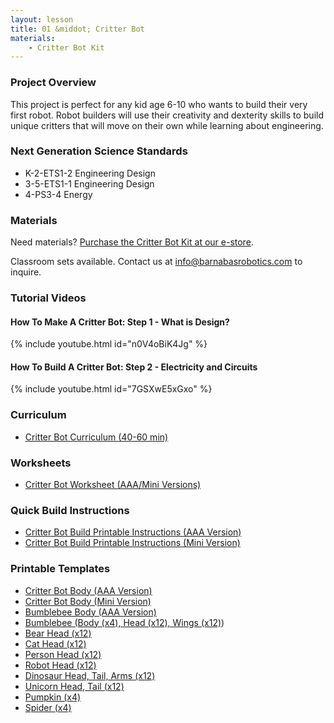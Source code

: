 ```yaml
---
layout: lesson
title: 01 &middot; Critter Bot
materials:
    - Critter Bot Kit
---
```

### Project Overview

This project is perfect for any kid age 6-10 who wants to build their very first robot. Robot builders will use their creativity and dexterity skills to build unique critters that will move on their own while learning about engineering.

### Next Generation Science Standards

- K-2-ETS1-2 Engineering Design
- 3-5-ETS1-1 Engineering Design
- 4-PS3-4 Energy

### Materials

Need materials?  [Purchase the Critter Bot Kit at our e-store](https://shop.barnabasrobotics.com/collections/kits-1/products/critter-bot-kit-8-pack).  

Classroom sets available.  Contact us at info@barnabasrobotics.com to inquire. 

### Tutorial Videos

#### How To Make A Critter Bot: Step 1 - What is Design?

{% include youtube.html id="n0V4oBiK4Jg" %}

#### How To Build A Critter Bot: Step 2 - Electricity and Circuits

{% include youtube.html id="7GSXwE5xGxo" %}

### Curriculum

- [Critter Bot ](https://www.barnabasrobotics.com/wp-content/uploads/2023/03/Critter-Bot-Curriculum-3.1.pdf)[Curriculum ](https://go.barnabasrobotics.com/critter-bot-curriculum)[(40-60 min)](https://www.barnabasrobotics.com/wp-content/uploads/2023/03/Critter-Bot-Curriculum-3.1.pdf) 

### Worksheets

- [Critter Bot Worksheet (AAA/Mini Versions)](https://go.barnabasrobotics.com/critter-bot-worksheet)

### Quick Build Instructions

- [Critter Bot Build Printable Instructions (AAA Version)](https://go.barnabasrobotics.com/critter-quick-build-aaa)
- [Critter Bot Build Printable Instructions (Mini Version)](https://go.barnabasrobotics.com/critter-bot-quick-build)

### Printable Templates

- [Critter Bot Body (AAA Version)](https://www.barnabasrobotics.com/wp-content/uploads/2025/02/CritterBot-AAA-version-Body-Template-x-4-2.pdf)
- [Critter Bot Body (Mini Version)](https://go.barnabasrobotics.com/critter-bot-body)
- [Bumblebee Body (AAA Version)](https://www.barnabasrobotics.com/wp-content/uploads/2024/11/Bumble-Bots-2.0-AAA-Body-Template-x-12-1.pdf)
- [Bumblebee (Body (x4), Head (x12), Wings (x12)](https://www.barnabasrobotics.com/bumble-bots-body-template-8-5-x-11-in-2/))
- [Bear Head (x12)](https://go.barnabasrobotics.com/critter-bot-bear-12)
- [Cat Head (x12)](https://go.barnabasrobotics.com/critter-bot-head-cat-12)
- [Person Head (x12)](https://go.barnabasrobotics.com/critter-bot-person-head-12)
- [Robot Head (x12)](https://go.barnabasrobotics.com/critter-bot-robot-head-12)
- [Dinosaur Head, Tail, Arms (x12)](https://www.barnabasrobotics.com/wp-content/uploads/2023/08/Critter-Bot-Dinosaur-Head-Tail-Arms.pdf)
- [Unicorn Head, Tail (x12)](https://www.barnabasrobotics.com/wp-content/uploads/2023/08/Critter-Bot-Unicor-Head-Tail.pdf)
- [Pumpkin (x4)](https://www.barnabasrobotics.com/wp-content/uploads/2023/10/Critter-Bot-Pumpkin-Template.pdf)
- [Spider (x4)](https://www.barnabasrobotics.com/wp-content/uploads/2023/10/Critter-Bot-Spider-Template.pdf)
